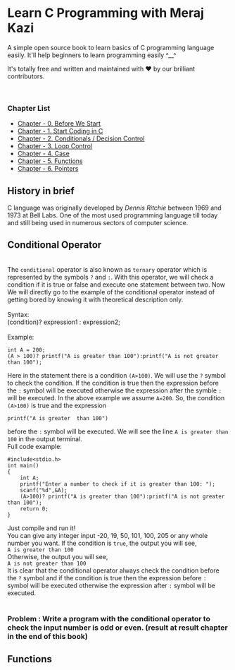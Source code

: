# Learn C Programming with Meraj Kazi 

A simple open source book to learn basics of C programming language easily. It'll help beginners to learn programming easily ^__^ 

It's totally free and written and maintained with ❤️ by our brilliant contributors. 

<br>

### Chapter List 

- [Chapter - 0. Before We Start](./chapters/chapter_0.md) 
- [Chapter - 1. Start Coding in C](./chapters/chapter_1.md) 
- [Chapter - 2. Conditionals / Decision Control](./chapters/chapter_2.md) 
- [Chapter - 3. Loop Control](./chapters/chapter_3.md) 
- [Chapter - 4. Case](./chapters/chapter_4.md) 
- [Chapter - 5. Functions](./chapters/chapter_5.md) 
- [Chapter - 6. Pointers](./chapters/chapter_6.md) 


## History in brief 
C language was originally developed by _Dennis Ritchie_ between 1969 and 1973 at Bell Labs. One of the most used programming language till today and still being used in numerous sectors of computer science.

 





## Conditional Operator
<br>The `conditional` operator is also known as `ternary` operator which is represented by the symbols `?` and `:`. With this operator, we will check a condition if it is true or false and execute one statement between two. Now We will directly go to the example of the conditional operator instead of getting bored by knowing it with theoretical description only.<br>
<br>Syntax:<br>
(condition)? expression1 : expression2;<br><br>
Example:<br>
```
int A = 200;
(A > 100)? printf("A is greater than 100"):printf("A is not greater than 100");
```
Here in the statement there is a condition `(A>100)`. We will use the `?` symbol to check the condition. If the condition is true then the expression before the `:` symbol will be executed otherwise the expression after the symble `:` will be executed. In the above example we assume `A=200`. So, the condition `(A>100)` is true and the expression
```
printf("A is greater  than 100")
```
before the `:` symbol will be executed. We will see the line 
`A is greater than 100` in the output terminal.<br>
Full code example:
```
#include<stdio.h>
int main()
{
    int A;
    printf("Enter a number to check if it is greater than 100: ");
    scanf("%d",&A);
    (A>100)? printf("A is greater than 100"):printf("A is not greater than 100");
    return 0;
}
```
Just compile and run it!<br>
You can give any integer input -20, 19, 50, 101, 100,  205 or any whole number you want. If the condition is `true`, the output you will see,<br>
`A is greater than 100`
<br>Otherwise, the output you will see,<br>
`A is not greater than 100`<br>
It is clear that the conditional operator always check the condition before the `?` symbol and if the condition is true then the expression before `:` symbol will be executed otherwise the expression after `:` symbol will be executed.<br><br>
### Problem : Write a program with the conditional operator to check the input number is odd or even. (result at result chapter in the end of this book)




## Functions